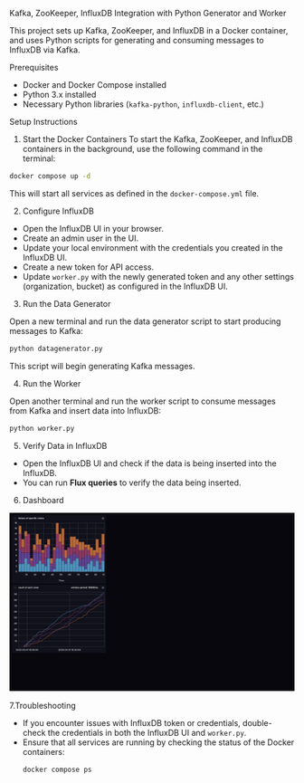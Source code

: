 Kafka, ZooKeeper, InfluxDB Integration with Python Generator and Worker

This project sets up Kafka, ZooKeeper, and InfluxDB in a Docker container, and uses Python scripts for generating and consuming messages to InfluxDB via Kafka.

Prerequisites

- Docker and Docker Compose installed
- Python 3.x installed
- Necessary Python libraries (`kafka-python`, `influxdb-client`, etc.)

Setup Instructions

1. Start the Docker Containers
   To start the Kafka, ZooKeeper, and InfluxDB containers in the background, use the following command in the terminal:

```bash
docker compose up -d
```

This will start all services as defined in the `docker-compose.yml` file.

2. Configure InfluxDB

- Open the InfluxDB UI in your browser.
- Create an admin user in the UI.
- Update your local environment with the credentials you created in the InfluxDB UI.
- Create a new token for API access.
- Update `worker.py` with the newly generated token and any other settings (organization, bucket) as configured in the InfluxDB UI.

3. Run the Data Generator

Open a new terminal and run the data generator script to start producing messages to Kafka:

```bash
python datagenerator.py
```

This script will begin generating Kafka messages.

4.  Run the Worker

Open another terminal and run the worker script to consume messages from Kafka and insert data into InfluxDB:

```bash
python worker.py
```

5. Verify Data in InfluxDB

- Open the InfluxDB UI and check if the data is being inserted into the InfluxDB.
- You can run **Flux queries** to verify the data being inserted.

6. Dashboard

![Dashboard Visualization](assest/Visualization.png)

7.Troubleshooting

- If you encounter issues with InfluxDB token or credentials, double-check the credentials in both the InfluxDB UI and `worker.py`.
- Ensure that all services are running by checking the status of the Docker containers:
  ```bash
  docker compose ps
  ```
